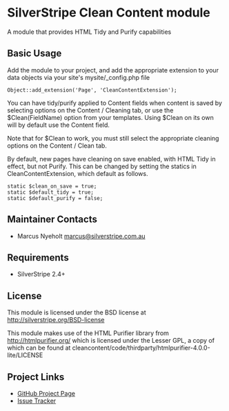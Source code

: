 # SilverStripe Clean Content module

A module that provides HTML Tidy and Purify capabilities


## Basic Usage

Add the module to your project, and add the appropriate extension to your
data objects via your site's mysite/_config.php file


`Object::add_extension('Page', 'CleanContentExtension');`


You can have tidy/purify applied to Content fields when content is saved by 
selecting options on the Content / Cleaning tab, or use the $Clean(FieldName) 
option from your templates. Using $Clean on its own will by default use the 
Content field. 

Note that for $Clean to work, you must still select the appropriate cleaning
options on the Content / Clean tab. 

By default, new pages have cleaning on save enabled, with HTML Tidy in effect,
but not Purify. This can be changed by setting the statics in 
CleanContentExtension, which default as follows. 

	static $clean_on_save = true;
	static $default_tidy = true;
	static $default_purify = false;



## Maintainer Contacts

* Marcus Nyeholt <marcus@silverstripe.com.au>

## Requirements

* SilverStripe 2.4+

## License

This module is licensed under the BSD license at http://silverstripe.org/BSD-license

This module makes use of the HTML Purifier library from http://htmlpurifier.org/
which is licensed under the Lesser GPL, a copy of which can be found at
cleancontent/code/thirdparty/htmlpurifier-4.0.0-lite/LICENSE

## Project Links

* [GitHub Project Page](https://github.com/nyeholt/silverstripe-cleancontent)
* [Issue Tracker](https://github.com/nyeholt/silverstripe-cleancontent/issues)

